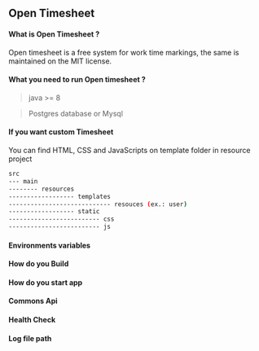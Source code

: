 ## Open Timesheet

#### What is Open Timesheet ? 

Open timesheet is a free system for work time markings,
the same is maintained on the MIT license.

#### What you need to run Open timesheet ?

> java >= 8

> Postgres database or Mysql

#### If you want custom Timesheet

You can find HTML, CSS and JavaScripts on template folder in resource project

```bash
src
--- main
-------- resources
------------------ templates
---------------------------- resouces (ex.: user)
------------------ static
------------------------- css
------------------------- js
```

#### Environments variables

#### How do you Build

#### How do you start app

#### Commons Api

#### Health Check 

#### Log file path